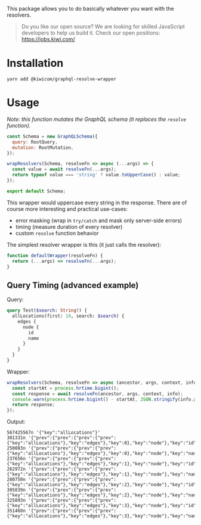 This package allows you to do basically whatever you want with the resolvers.

<!-- AUTOMATOR:HIRING_BANNER -->

> Do you like our open source? We are looking for skilled JavaScript developers to help us build it. Check our open positions: https://jobs.kiwi.com/

<!-- /AUTOMATOR:HIRING_BANNER -->

# Installation

```
yarn add @kiwicom/graphql-resolve-wrapper
```

# Usage

_Note: this function mutates the GraphQL schema (it replaces the `resolve` function)._

```js
const Schema = new GraphQLSchema({
  query: RootQuery,
  mutation: RootMutation,
});

wrapResolvers(Schema, resolveFn => async (...args) => {
  const value = await resolveFn(...args);
  return typeof value === 'string' ? value.toUpperCase() : value;
});

export default Schema;
```

This wrapper would uppercase every string in the response. There are of course more interesting and practical use-cases:

- error masking (wrap in `try/catch` and mask only server-side errors)
- timing (measure duration of every resolver)
- custom `resolve` function behavior

The simplest resolver wrapper is this (it just calls the resolver):

```js
function defaultWrapper(resolveFn) {
  return (...args) => resolveFn(...args);
}
```

## Query Timing (advanced example)

Query:

```graphql
query Test($search: String!) {
  allLocations(first: 10, search: $search) {
    edges {
      node {
        id
        name
      }
    }
  }
}
```

Wrapper:

```js
wrapResolvers(Schema, resolveFn => async (ancestor, args, context, info) => {
  const startAt = process.hrtime.bigint();
  const response = await resolveFn(ancestor, args, context, info);
  console.warn(process.hrtime.bigint() - startAt, JSON.stringify(info.path));
  return response;
});
```

Output:

```
567425567n '{"key":"allLocations"}'
301331n '{"prev":{"prev":{"prev":{"prev":{"key":"allLocations"},"key":"edges"},"key":0},"key":"node"},"key":"id"}'
250083n '{"prev":{"prev":{"prev":{"prev":{"key":"allLocations"},"key":"edges"},"key":0},"key":"node"},"key":"name"}'
237656n '{"prev":{"prev":{"prev":{"prev":{"key":"allLocations"},"key":"edges"},"key":1},"key":"node"},"key":"id"}'
262972n '{"prev":{"prev":{"prev":{"prev":{"key":"allLocations"},"key":"edges"},"key":1},"key":"node"},"key":"name"}'
280750n '{"prev":{"prev":{"prev":{"prev":{"key":"allLocations"},"key":"edges"},"key":2},"key":"node"},"key":"id"}'
305839n '{"prev":{"prev":{"prev":{"prev":{"key":"allLocations"},"key":"edges"},"key":2},"key":"node"},"key":"name"}'
325893n '{"prev":{"prev":{"prev":{"prev":{"key":"allLocations"},"key":"edges"},"key":3},"key":"node"},"key":"id"}'
351468n '{"prev":{"prev":{"prev":{"prev":{"key":"allLocations"},"key":"edges"},"key":3},"key":"node"},"key":"name"}'
```
